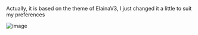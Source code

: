 Actually, it is based on the theme of ElainaV3, I just changed it a little to suit my preferences

![image](https://github.com/Ryuu43/ScarletRed/assets/72246166/b39c5c99-4830-46ac-8cf2-d5584ca7a904)
